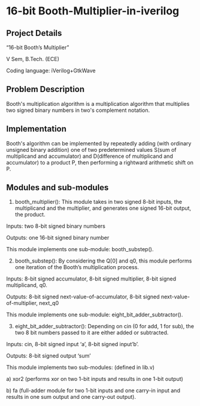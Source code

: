 # 16-bit Booth-Multiplier-in-iverilog

  

## Project Details

  

“16-bit Booth’s Multiplier”

  

V Sem, B.Tech. (ECE)


  

Coding language: iVerilog+GtkWave

  

## Problem Description

  

Booth's multiplication algorithm is a multiplication algorithm that multiplies two signed binary numbers in two's complement notation.

  

## Implementation

  

Booth's algorithm can be implemented by repeatedly adding (with ordinary unsigned binary addition) one of two predetermined values S(sum of multiplicand and accumulator) and D(difference of multiplicand and accumulator) to a product P, then performing a rightward arithmetic shift on P.

  

## Modules and sub-modules

1. booth_multiplier(): This module takes in two signed 8-bit inputs, the multiplicand and the multiplier, and generates one signed 16-bit output, the product.

Inputs: two 8-bit signed binary numbers

Outputs: one 16-bit signed binary number

This module implements one sub-module: booth_substep().

2. booth_substep(): By considering the Q[0] and q0, this module performs one iteration of the Booth’s multiplication process.

Inputs: 8-bit signed accumulator, 8-bit signed multiplier, 8-bit signed multiplicand, q0.

Outputs: 8-bit signed next-value-of-accumulator, 8-bit signed next-value-of-multiplier, next_q0

This module implements one sub-module: eight_bit_adder_subtractor().

3. eight_bit_adder_subtractor(): Depending on cin (0 for add, 1 for sub), the two 8 bit numbers passed to it are either added or subtracted.

Inputs: cin, 8-bit signed input ‘a’, 8-bit signed input’b’.

Outputs: 8-bit signed output ‘sum’

This module implements two sub-modules: (defined in lib.v)

a) xor2 (performs xor on two 1-bit inputs and results in one 1-bit output)

b) fa (full-adder module for two 1-bit inputs and one carry-in input and results in one sum output and one carry-out output).
